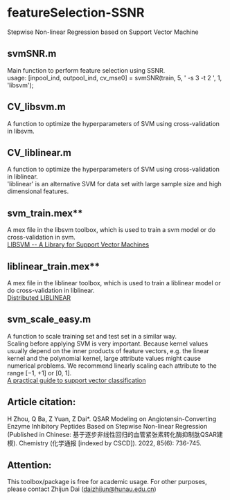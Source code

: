 # featureSelection-SSNR
Stepwise Non-linear Regression based on Support Vector Machine

## svmSNR.m
Main function to perform feature selection using SSNR. <br>
usage: [inpool_ind, outpool_ind, cv_mse0] = svmSNR(train, 5, ' -s 3 -t 2 ', 1, 'libsvm');

## CV_libsvm.m
A function to optimize the hyperparameters of SVM using cross-validation in libsvm.

## CV_liblinear.m
A function to optimize the hyperparameters of SVM using cross-validation in liblinear. <br>
'liblinear' is an alternative SVM for data set with large sample size and high dimensional features.

## svm_train.mex**
A mex file in the libsvm toolbox, which is used to train a svm model or do cross-validation in svm. <br>
[LIBSVM -- A Library for Support Vector Machines](https://www.csie.ntu.edu.tw/~cjlin/libsvm/)

## liblinear_train.mex**
A mex file in the liblinear toolbox, which is used to train a liblinear model or do cross-validation in liblinear. <br>
[Distributed LIBLINEAR](https://www.csie.ntu.edu.tw/~cjlin/libsvmtools/distributed-liblinear/)

## svm_scale_easy.m
A function to scale training set and test set in a similar way. <br>
Scaling before applying SVM is very important. Because kernel values usually depend on the inner products of feature vectors, e.g. the linear kernel and the polynomial kernel, large attribute values might cause numerical problems. We recommend linearly scaling each attribute to the range [−1, +1] or [0, 1]. <br>
[A practical guide to support vector classification](https://www.csie.ntu.edu.tw/~cjlin/papers/guide/guide.pdf)

## Article citation:
H Zhou, Q Ba, Z Yuan, Z Dai*. QSAR Modeling on Angiotensin-Converting Enzyme Inhibitory Peptides Based on Stepwise Non-linear Regression (Published in Chinese: 基于逐步非线性回归的血管紧张素转化酶抑制肽QSAR建模). Chemistry (化学通报 [indexed by CSCD]). 2022, 85(6): 736-745.  

## Attention:
This toolbox/package is free for academic usage. For other purposes, please contact Zhijun Dai (daizhijun@hunau.edu.cn)
